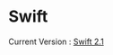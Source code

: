 # Swift

Current Version : [Swift 2.1](https://developer.apple.com/library/prerelease/ios/documentation/Swift/Conceptual/Swift_Programming_Language/)

